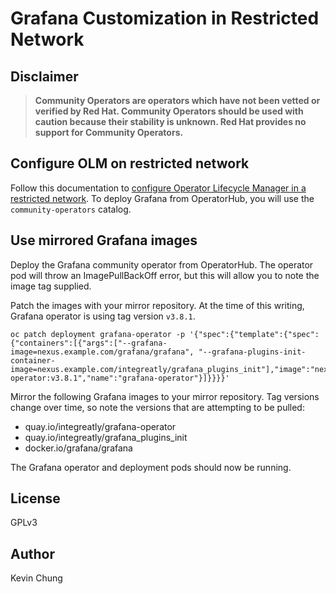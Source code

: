 # Grafana Customization in Restricted Network

## Disclaimer
> **Community Operators are operators which have not been vetted or verified by Red Hat. Community Operators should be used with caution because their stability is unknown. Red Hat provides no support for Community Operators.**

## Configure OLM on restricted network

Follow this documentation to [configure Operator Lifecycle Manager in a restricted network].  To deploy Grafana from OperatorHub, you will use the `community-operators` catalog.

## Use mirrored Grafana images

Deploy the Grafana community operator from OperatorHub.  The operator pod will throw an ImagePullBackOff error, but this will allow you to note the image tag supplied.

Patch the images with your mirror repository.  At the time of this writing, Grafana operator is using tag version `v3.8.1`.
```
oc patch deployment grafana-operator -p '{"spec":{"template":{"spec":{"containers":[{"args":["--grafana-image=nexus.example.com/grafana/grafana", "--grafana-plugins-init-container-image=nexus.example.com/integreatly/grafana_plugins_init"],"image":"nexus.example.com/integreatly/grafana-operator:v3.8.1","name":"grafana-operator"}]}}}}'
```

Mirror the following Grafana images to your mirror repository.  Tag versions change over time, so note the versions that are attempting to be pulled:
- quay.io/integreatly/grafana-operator
- quay.io/integreatly/grafana_plugins_init
- docker.io/grafana/grafana

The Grafana operator and deployment pods should now be running.

## License
GPLv3

## Author
Kevin Chung

[configure Operator Lifecycle Manager in a restricted network]: https://docs.openshift.com/container-platform/latest/operators/admin/olm-restricted-networks.html
